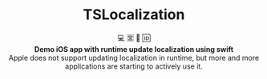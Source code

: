 <h1 align="center">TSLocalization</h1>

<div align="center">
💻 🈺 🌸 🆔
</div>
<div align="center">
<strong>Demo iOS app with runtime update localization using swift</strong>
</div>
<div align="center">
Apple does not support updating localization in runtime, but more and more applications are starting to actively use it.
</div>

<br />
